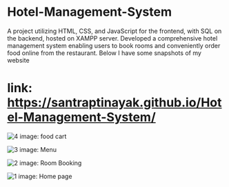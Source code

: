 # Hotel-Management-System
A project utilizing HTML, CSS, and JavaScript  for the frontend, with SQL on the backend, hosted on XAMPP  server. Developed a comprehensive hotel management system  enabling users to book rooms and conveniently order food online  from the restaurant.
Below I have some snapshots of my website

# link: https://santraptinayak.github.io/Hotel-Management-System/

![4](https://github.com/SantraptiNayak/Hotel-Management-System/assets/107788748/89b17bc6-3371-49b5-8ca1-a093a9f7eef7)
image: food cart

![3](https://github.com/SantraptiNayak/Hotel-Management-System/assets/107788748/1503f3a2-a268-4751-aec2-95ef25a0a71d)
image: Menu

![2](https://github.com/SantraptiNayak/Hotel-Management-System/assets/107788748/d077cc59-f490-40e6-9ec9-2c48b78ea570)
image: Room Booking

![1](https://github.com/SantraptiNayak/Hotel-Management-System/assets/107788748/ce29be71-2f7a-469f-946e-ac6f9de592e3)
image: Home page
